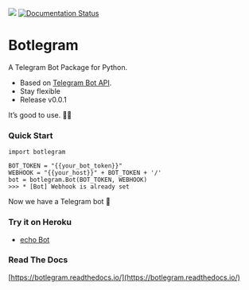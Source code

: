 ![](https://img.shields.io/github/license/laplacetw/botlegram) [![Documentation Status](https://readthedocs.org/projects/botlegram/badge/?version=latest)](https://botlegram.readthedocs.io/en/latest/?badge=latest)

# Botlegram
A Telegram Bot Package for Python.

- Based on [Telegram Bot API](https://core.telegram.org/bots/api).
- Stay flexible
- Release v0.0.1

It’s good to use. 🙆‍♂️

### Quick Start

    import botlegram

    BOT_TOKEN = "{{your_bot_token}}"
    WEBHOOK = "{{your_host}}" + BOT_TOKEN + '/'
    bot = botlegram.Bot(BOT_TOKEN, WEBHOOK)
    >>> * [Bot] Webhook is already set

Now we have a Telegram bot 🤖

### Try it on Heroku
- [echo Bot](https://github.com/laplacetw/botlegram/files/5236011/echoBot.zip)

### Read The Docs

[https://botlegram.readthedocs.io/](https://botlegram.readthedocs.io/)